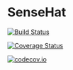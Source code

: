 # SenseHat

[![Build Status](https://travis-ci.org/simonbyrne/SenseHat.jl.svg?branch=master)](https://travis-ci.org/simonbyrne/SenseHat.jl)

[![Coverage Status](https://coveralls.io/repos/simonbyrne/SenseHat.jl/badge.svg?branch=master&service=github)](https://coveralls.io/github/simonbyrne/SenseHat.jl?branch=master)

[![codecov.io](http://codecov.io/github/simonbyrne/SenseHat.jl/coverage.svg?branch=master)](http://codecov.io/github/simonbyrne/SenseHat.jl?branch=master)

